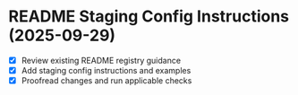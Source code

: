 # README Staging Config Instructions (2025-09-29)

- [x] Review existing README registry guidance
- [x] Add staging config instructions and examples
- [x] Proofread changes and run applicable checks
